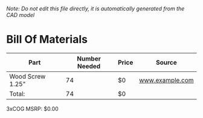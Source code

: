 ###### Note: Do not edit this file directly, it is automatically generated from the CAD model 
# Bill Of Materials 
 |Part|Number Needed|Price|Source| 
 |----|----------|-----|-----|
|Wood Screw 1.25"|74|$0|www.example.com|
|Total: |74|$0| |

 3xCOG MSRP: $0.00